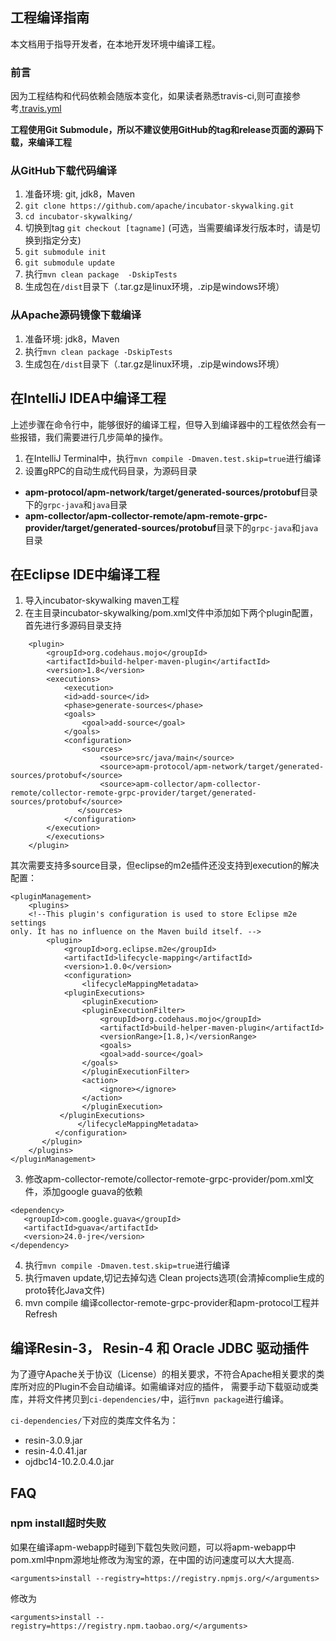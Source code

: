 ## 工程编译指南
本文档用于指导开发者，在本地开发环境中编译工程。

### 前言
因为工程结构和代码依赖会随版本变化，如果读者熟悉travis-ci,则可直接参考[.travis.yml](../../.travis.yml)

**工程使用Git Submodule，所以不建议使用GitHub的tag和release页面的源码下载，来编译工程**

### 从GitHub下载代码编译
1. 准备环境: git, jdk8，Maven
1. `git clone https://github.com/apache/incubator-skywalking.git`
1. `cd incubator-skywalking/`
1. 切换到tag `git checkout [tagname]` (可选，当需要编译发行版本时，请是切换到指定分支)
1. `git submodule init`
1. `git submodule update`
1. 执行`mvn clean package  -DskipTests`
1. 生成包在`/dist`目录下（.tar.gz是linux环境，.zip是windows环境）

### 从Apache源码镜像下载编译
1. 准备环境: jdk8，Maven
1. 执行`mvn clean package -DskipTests`
1. 生成包在`/dist`目录下（.tar.gz是linux环境，.zip是windows环境）


## 在IntelliJ IDEA中编译工程
上述步骤在命令行中，能够很好的编译工程，但导入到编译器中的工程依然会有一些报错，我们需要进行几步简单的操作。
1. 在IntelliJ Terminal中，执行`mvn compile -Dmaven.test.skip=true`进行编译
1. 设置gRPC的自动生成代码目录，为源码目录
  - **apm-protocol/apm-network/target/generated-sources/protobuf**目录下的`grpc-java`和`java`目录
  - **apm-collector/apm-collector-remote/apm-remote-grpc-provider/target/generated-sources/protobuf**目录下的`grpc-java`和`java`目录
  
## 在Eclipse IDE中编译工程
1. 导入incubator-skywalking maven工程
2. 在主目录incubator-skywalking/pom.xml文件中添加如下两个plugin配置，首先进行多源码目录支持
```
    <plugin>
        <groupId>org.codehaus.mojo</groupId>
        <artifactId>build-helper-maven-plugin</artifactId>
        <version>1.8</version>
        <executions>
            <execution>
            <id>add-source</id>
            <phase>generate-sources</phase>
            <goals>
                <goal>add-source</goal>
            </goals>
            <configuration>
                <sources>
                    <source>src/java/main</source>
                    <source>apm-protocol/apm-network/target/generated-sources/protobuf</source>
                    <source>apm-collector/apm-collector-remote/collector-remote-grpc-provider/target/generated-sources/protobuf</source>
               </sources>
            </configuration>
        </execution>
        </executions>
    </plugin>
```
其次需要支持多source目录，但eclipse的m2e插件还没支持到execution的解决配置：
```
<pluginManagement>
    <plugins>
    <!--This plugin's configuration is used to store Eclipse m2e settings 
only. It has no influence on the Maven build itself. -->
        <plugin>
            <groupId>org.eclipse.m2e</groupId>
            <artifactId>lifecycle-mapping</artifactId>
            <version>1.0.0</version>
            <configuration>
                <lifecycleMappingMetadata>
		    <pluginExecutions>
		        <pluginExecution>
			    <pluginExecutionFilter>
			        <groupId>org.codehaus.mojo</groupId>
			        <artifactId>build-helper-maven-plugin</artifactId>
			        <versionRange>[1.8,)</versionRange>
			        <goals>
				    <goal>add-source</goal>
				</goals>
				</pluginExecutionFilter>
				<action>
				    <ignore></ignore>
				</action>
			    </pluginExecution>
		   </pluginExecutions>
               </lifecycleMappingMetadata>
          </configuration>
       </plugin>
    </plugins>
</pluginManagement>
 ```
3. 修改apm-collector-remote/collector-remote-grpc-provider/pom.xml文件，添加google guava的依赖
 ```
<dependency>
    <groupId>com.google.guava</groupId>
    <artifactId>guava</artifactId>
    <version>24.0-jre</version>
</dependency>
```
4. 执行`mvn compile -Dmaven.test.skip=true`进行编译
5. 执行maven update,切记去掉勾选 Clean projects选项(会清掉complie生成的proto转化Java文件)
6. mvn compile 编译collector-remote-grpc-provider和apm-protocol工程并Refresh

## 编译Resin-3， Resin-4 和 Oracle JDBC 驱动插件
为了遵守Apache关于协议（License）的相关要求，不符合Apache相关要求的类库所对应的Plugin不会自动编译。如需编译对应的插件，
需要手动下载驱动或类库，并将文件拷贝到`ci-dependencies/`中，运行`mvn package`进行编译。

`ci-dependencies/`下对应的类库文件名为：
* resin-3.0.9.jar
* resin-4.0.41.jar
* ojdbc14-10.2.0.4.0.jar

## FAQ
### npm install超时失败
如果在编译apm-webapp时碰到下载包失败问题，可以将apm-webapp中pom.xml中npm源地址修改为淘宝的源，在中国的访问速度可以大大提高.

```
<arguments>install --registry=https://registry.npmjs.org/</arguments>
```
修改为
```
<arguments>install --registry=https://registry.npm.taobao.org/</arguments>
```
